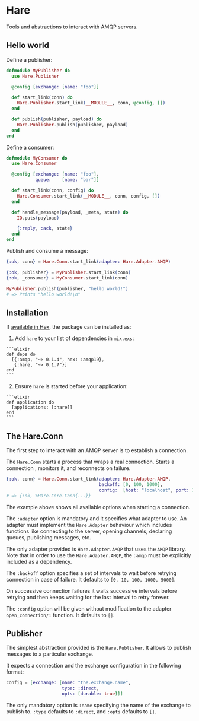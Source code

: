 # Hare

Tools and abstractions to interact with AMQP servers.

## Hello world

Define a publisher:

```elixir
defmodule MyPublisher do
  use Hare.Publisher

  @config [exchange: [name: "foo"]]

  def start_link(conn) do
    Hare.Publisher.start_link(__MODULE__, conn, @config, [])
  end

  def publish(publisher, payload) do
    Hare.Publisher.publish(publisher, payload)
  end
end
```

Define a consumer:

```elixir
defmodule MyConsumer do
  use Hare.Consumer

  @config [exchange: [name: "foo"],
           queue:    [name: "bar"]]

  def start_link(conn, config) do
    Hare.Consumer.start_link(__MODULE__, conn, config, [])
  end

  def handle_message(payload, _meta, state) do
    IO.puts(payload)

    {:reply, :ack, state}
  end
end
```

Publish and consume a message:

```elixir
{:ok, conn} = Hare.Conn.start_link(adapter: Hare.Adapter.AMQP)

{:ok, publisher} = MyPublisher.start_link(conn)
{:ok, _consumer} = MyConsumer.start_link(conn)

MyPublisher.publish(publisher, "hello world!")
# => Prints "hello world!\n"
```

## Installation

If [available in Hex](https://hex.pm/docs/publish), the package can be installed as:

  1. Add `hare` to your list of dependencies in `mix.exs`:

    ```elixir
    def deps do
      [{:amqp, "~> 0.1.4", hex: :amqp19},
       {:hare, "~> 0.1.7"}]
    end
    ```

  2. Ensure `hare` is started before your application:

    ```elixir
    def application do
      [applications: [:hare]]
    end
    ```

## The Hare.Conn

The first step to interact with an AMQP server is to establish a connection.

The `Hare.Conn` starts a process that wraps a real connection. Starts a connection ,
monitors it, and reconnects on failure.

```elixir
{:ok, conn} = Hare.Conn.start_link(adapter: Hare.Adapter.AMQP,
                                   backoff: [0, 100, 1000],
                                   config:  [host: "localhost", port: 1234])
# => {:ok, %Hare.Core.Conn{...}}
```

The example above shows all available options when starting a connection.

The `:adapter` option is mandatory and it specifies what adapter to use.
An adapter must implement the `Hare.Adapter` behaviour which includes functions
like connecting to the server, opening channels, declaring queues, publishing
messages, etc.

The only adapter provided is `Hare.Adapter.AMQP` that uses the `AMQP` library.
Note that in order to use the `Hare.Adapter.AMQP`, the `:amqp` must be explicitly
included as a dependency.

The `:backoff` option specifies a set of intervals to wait before retrying connection
in case of failure. It defaults to `[0, 10, 100, 1000, 5000]`.

On successive connection failures it waits successive intervals before retrying
and then keeps waiting for the last interval to retry forever.

The `:config` option will be given without modification to the adapter
`open_connection/1` function. It defaults to `[]`.

## Publisher

The simplest abstraction provided is the `Hare.Publisher`. It allows to publish
messages to a particular exchange.

It expects a connection and the exchange configuration in the following format:

```elixir
config = [exchange: [name: "the.exchange.name",
                     type: :direct,
                     opts: [durable: true]]]
```

The only mandatory option is `:name` specifying the name of the exchange to publish
to. `:type` defaults to `:direct`, and `:opts` defaults to `[]`.
